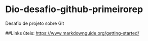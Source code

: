 # Dio-desafio-github-primeirorep
Desafio de projeto sobre Git

##Links úteis: https://www.markdownguide.org/getting-started/
